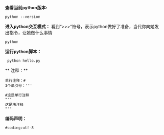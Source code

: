 **查看当前python版本:**
```
python --version
```
**进入python交互模式：**
看到“>>>”符号，表示python做好了准备，当代你向她发出指令，让她做什么事情
```
python
```
**运行python脚本：**
```
 python hello.py
 ```
** 注释：**
```
单行注释：#
3个单引号：'''

#这是单行注释
"""
这是块注释
"""
```

**编码声明：**
```
#coding:utf-8
```